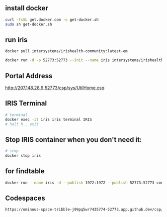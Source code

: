 ## install docker
```sh
curl -fsSL get.docker.com -o get-docker.sh
sudo sh get-docker.sh
```

## run iris
```sh
docker pull intersystems/irishealth-community:latest-em

docker run -d -p 52773:52773 --init --name iris intersystems/irishealth-community:latest-em
```

## Portal Address

http://207.148.28.9:52773/csp/sys/UtilHome.csp

## IRIS Terminal
```sh
# terminal
docker exec -it iris iris terminal IRIS
# halt h , exit
```

## Stop IRIS container when you don't need it:
```sh
# stop
docker stop iris
```

## for findtable
```sh
docker run --name iris -d --publish 1972:1972 --publish 52773:52773 containers.intersystems.com/intersystems/iris-community:2022.1.0.209.0 --check-caps false
```

## Codespaces
```sh
https://ominous-space-tribble-j99pq5wr7435774-52773.app.github.dev/csp/sys/UtilHome.csp
```